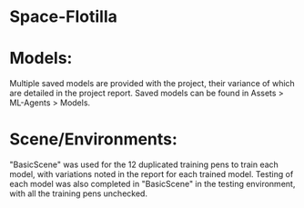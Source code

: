 # Space-Flotilla

# Models:
Multiple saved models are provided with the project, their variance of which are detailed in the project report.
Saved models can be found in Assets > ML-Agents > Models.

# Scene/Environments:
"BasicScene" was used for the 12 duplicated training pens to train each model, with variations noted in the report for each trained model.
Testing of each model was also completed in "BasicScene" in the testing environment, with all the training pens unchecked.